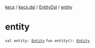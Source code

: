 [kecs](../../index.md) / [kecs.dsl](../index.md) / [EntityDsl](index.md) / [entity](./entity.md)

# entity

`val entity: `[`Entity`](../../kecs.entity/-entity/index.md)
`fun entity(): `[`Entity`](../../kecs.entity/-entity/index.md)